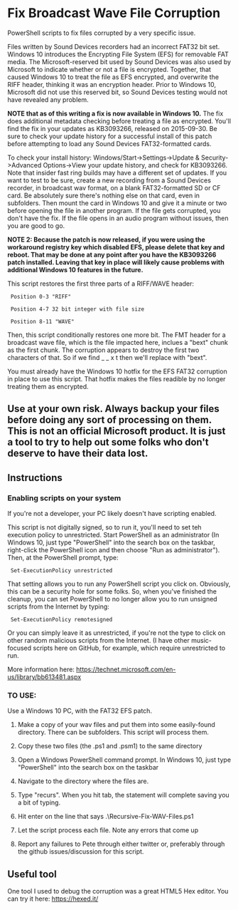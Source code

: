 # Fix Broadcast Wave File Corruption
PowerShell scripts to fix files corrupted by a very specific issue.

Files written by Sound Devices recorders had an incorrect FAT32 bit set. Windows 10 introduces the Encrypting File System (EFS) for removable FAT media. The Microsoft-reserved bit used by Sound Devices was also used by Microsoft to indicate whether or not a file is encrypted. Together, that caused Windows 10 to treat the file as EFS encrypted, and overwrite the RIFF header, thinking it was an encryption header. Prior to Windows 10, Microsoft did not use this reserved bit, so Sound Devices testing would not have revealed any problem.

**NOTE that as of this writing a fix is now available in Windows 10.** The fix does additional metadata checking before treating a file as encrypted. You'll find the fix in your updates as KB3093266, released on 2015-09-30. Be sure to check your update history for a successful install of this patch before attempting to load any Sound Devices FAT32-formatted cards.

To check your install history: Windows/Start->Settings->Update & Security->Advanced Options->View your update history, and check for KB3093266. Note that insider fast ring builds may have a different set of updates. If you want to test to be sure, create a new recording from a Sound Devices recorder, in broadcast wav format, on a blank FAT32-formatted SD or CF card. Be absolutely sure there's nothing else on that card, even in subfolders. Then mount the card in Windows 10 and give it a minute or two before opening the file in another program. If the file gets corrupted, you don't have the fix. If the file opens in an audio program without issues, then you are good to go.

**NOTE 2: Because the patch is now released, if you were using the workaround registry key which disabled EFS, please delete that key and reboot. That may be done at any point after you have the KB3093266 patch installed. Leaving that key in place will likely cause problems with additional Windows 10 features in the future.**

This script restores the first three parts of a RIFF/WAVE header:

     Position 0-3 "RIFF"
     
     Position 4-7 32 bit integer with file size
     
     Position 8-11 "WAVE"
     
Then, this script conditionally restores one more bit. The FMT header for a broadcast wave file, which is the file impacted here, inclues a "bext" chunk as the first chunk. The corruption appears to destroy the first two characters of that. So if we find _ _ x t then we'll replace with "bext".


You must already have the Windows 10 hotfix for the EFS FAT32 corruption in place to use this script. That hotfix makes the files readible by no longer treating them as encrypted.

## Use at your own risk. Always backup your files before doing any sort of processing on them. This is not an official Microsoft product. It is just a tool to try to help out some folks who don't deserve to have their data lost.

## Instructions

### Enabling scripts on your system

If you're not a developer, your PC likely doesn't have scripting enabled. 

This script is not digitally signed, so to run it, you'll need to set teh execution policy to unrestricted. Start PowerShell as an administrator (In Windows 10, just type "PowerShell" into the search box on the taskbar, right-click the PowerShell icon and then choose "Run as administrator"). Then, at the PowerShell prompt, type:

     Set-ExecutionPolicy unrestricted

That setting allows you to run any PowerShell script you click on. Obviously, this can be a security hole for some folks. So, when you've finished the cleanup, you can set PowerShell to no longer allow you to run unsigned scripts from the Internet by typing:

     Set-ExecutionPolicy remotesigned

Or you can simply leave it as unrestricted, if you're not the type to click on other random malicious scripts from the Internet. (I have other music-focused scripts here on GitHub, for example, which require unrestricted to run.

More information here:
https://technet.microsoft.com/en-us/library/bb613481.aspx

### TO USE:

Use a Windows 10 PC, with the FAT32 EFS patch.

1. Make a copy of your wav files and put them into some easily-found directory. There can be subfolders. This script will process them.

2. Copy these two files (the .ps1 and .psm1) to the same directory

3. Open a Windows PowerShell command prompt. In Windows 10, just type "PowerShell" into the search box on the taskbar

4. Navigate to the directory where the files are. 

5. Type "recurs<tab>". When you hit tab, the statement will complete saving you a bit of typing.

6. Hit enter on the line that says .\Recursive-Fix-WAV-Files.ps1

7. Let the script process each file. Note any errors that come up

8. Report any failures to Pete through either twitter or, preferably through the github issues/discussion for this script.

## Useful tool

One tool I used to debug the corruption was a great HTML5 Hex editor. You can try it here: https://hexed.it/
